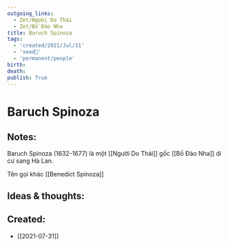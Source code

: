 ```yaml
---
outgoing_links:
  - Zet/Người Do Thái
  - Zet/Bồ Đào Nha
title: Baruch Spinoza
tags:
  - 'created/2021/Jul/31'
  - 'seed🥜'
  - 'permanent/people'
birth: 
death: 
publish: True
---
```

# Baruch Spinoza

## Notes:
Baruch Spinoza (1632-1677) là một [[Người Do Thái]] gốc [[Bồ Đào Nha]] di cư sang Hà Lan.

Tên gọi khác [[Benedict Spinoza]]

## Ideas & thoughts:

## Created:
- [[2021-07-31]]
